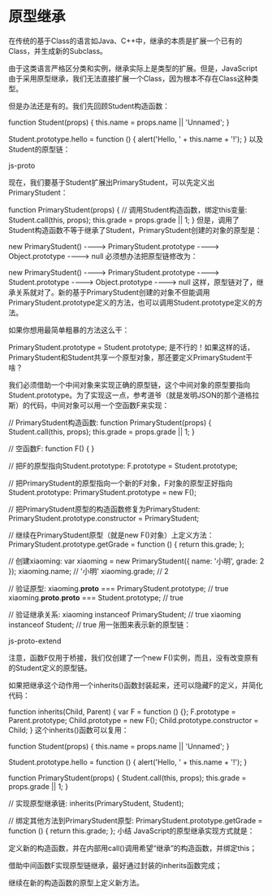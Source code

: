 # 原型继承

在传统的基于Class的语言如Java、C++中，继承的本质是扩展一个已有的Class，并生成新的Subclass。

由于这类语言严格区分类和实例，继承实际上是类型的扩展。但是，JavaScript由于采用原型继承，我们无法直接扩展一个Class，因为根本不存在Class这种类型。

但是办法还是有的。我们先回顾Student构造函数：

function Student(props) {
    this.name = props.name || 'Unnamed';
}

Student.prototype.hello = function () {
    alert('Hello, ' + this.name + '!');
}
以及Student的原型链：

js-proto

现在，我们要基于Student扩展出PrimaryStudent，可以先定义出PrimaryStudent：

function PrimaryStudent(props) {
    // 调用Student构造函数，绑定this变量:
    Student.call(this, props);
    this.grade = props.grade || 1;
}
但是，调用了Student构造函数不等于继承了Student，PrimaryStudent创建的对象的原型是：

new PrimaryStudent() ----> PrimaryStudent.prototype ----> Object.prototype ----> null
必须想办法把原型链修改为：

new PrimaryStudent() ----> PrimaryStudent.prototype ----> Student.prototype ----> Object.prototype ----> null
这样，原型链对了，继承关系就对了。新的基于PrimaryStudent创建的对象不但能调用PrimaryStudent.prototype定义的方法，也可以调用Student.prototype定义的方法。

如果你想用最简单粗暴的方法这么干：

PrimaryStudent.prototype = Student.prototype;
是不行的！如果这样的话，PrimaryStudent和Student共享一个原型对象，那还要定义PrimaryStudent干啥？

我们必须借助一个中间对象来实现正确的原型链，这个中间对象的原型要指向Student.prototype。为了实现这一点，参考道爷（就是发明JSON的那个道格拉斯）的代码，中间对象可以用一个空函数F来实现：

// PrimaryStudent构造函数:
function PrimaryStudent(props) {
    Student.call(this, props);
    this.grade = props.grade || 1;
}

// 空函数F:
function F() {
}

// 把F的原型指向Student.prototype:
F.prototype = Student.prototype;

// 把PrimaryStudent的原型指向一个新的F对象，F对象的原型正好指向Student.prototype:
PrimaryStudent.prototype = new F();

// 把PrimaryStudent原型的构造函数修复为PrimaryStudent:
PrimaryStudent.prototype.constructor = PrimaryStudent;

// 继续在PrimaryStudent原型（就是new F()对象）上定义方法：
PrimaryStudent.prototype.getGrade = function () {
    return this.grade;
};

// 创建xiaoming:
var xiaoming = new PrimaryStudent({
    name: '小明',
    grade: 2
});
xiaoming.name; // '小明'
xiaoming.grade; // 2

// 验证原型:
xiaoming.__proto__ === PrimaryStudent.prototype; // true
xiaoming.__proto__.__proto__ === Student.prototype; // true

// 验证继承关系:
xiaoming instanceof PrimaryStudent; // true
xiaoming instanceof Student; // true
用一张图来表示新的原型链：

js-proto-extend

注意，函数F仅用于桥接，我们仅创建了一个new F()实例，而且，没有改变原有的Student定义的原型链。

如果把继承这个动作用一个inherits()函数封装起来，还可以隐藏F的定义，并简化代码：

function inherits(Child, Parent) {
    var F = function () {};
    F.prototype = Parent.prototype;
    Child.prototype = new F();
    Child.prototype.constructor = Child;
}
这个inherits()函数可以复用：

function Student(props) {
    this.name = props.name || 'Unnamed';
}

Student.prototype.hello = function () {
    alert('Hello, ' + this.name + '!');
}

function PrimaryStudent(props) {
    Student.call(this, props);
    this.grade = props.grade || 1;
}

// 实现原型继承链:
inherits(PrimaryStudent, Student);

// 绑定其他方法到PrimaryStudent原型:
PrimaryStudent.prototype.getGrade = function () {
    return this.grade;
};
小结
JavaScript的原型继承实现方式就是：

定义新的构造函数，并在内部用call()调用希望“继承”的构造函数，并绑定this；

借助中间函数F实现原型链继承，最好通过封装的inherits函数完成；

继续在新的构造函数的原型上定义新方法。
